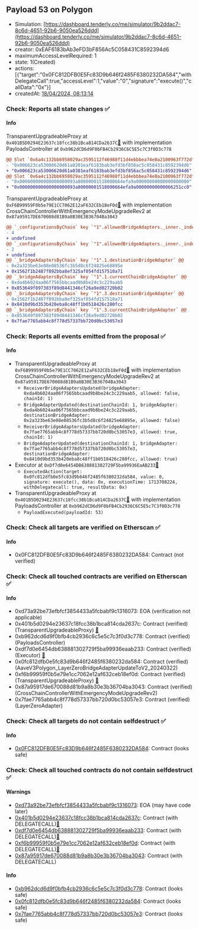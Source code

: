 ## Payload 53 on Polygon

- Simulation: [https://dashboard.tenderly.co/me/simulator/9b2ddac7-8c6d-4651-92b6-9050ea526ddd](https://dashboard.tenderly.co/me/simulator/9b2ddac7-8c6d-4651-92b6-9050ea526ddd)
- creator: 0xEAF6183bAb3eFD3bF856Ac5C058431C8592394d6
- maximumAccessLevelRequired: 1
- state: 1(Created)
- actions: [{"target":"0x0FC812DFB0E5Fc83D9b646f2485F6380232DA584","withDelegateCall":true,"accessLevel":1,"value":"0","signature":"execute()","callData":"0x"}]
- createdAt: [18/04/2024, 08:13:14](https://polygonscan.com/tx/0x6af485178badbd195c0d0e9f685d5d1686bd81b2986da122e575180e6b93c50d)

### Check: Reports all state changes :white_check_mark:

#### Info


TransparentUpgradeableProxy at `0x401B5D0294E23637c18fcc38b1Bca814CDa2637C`[:ghost:](https://github.com/bgd-labs/aave-address-book "GovernanceV3Polygon.PAYLOADS_CONTROLLER") with implementation PayloadsController at `0xb962dCD6d9F0bFB4Cb2936C6C5E5c7C3f0D3c778`
```diff
@@ Slot `0x6a4c132bb6958029ac3595112f46988f11d4ebbbea74e0a2100963f772df62e2` @@
- "0x006623ca53006620d61a0201eaf6183bab3efd3bf856ac5c058431c8592394d6"
+ "0x006623ca53006620d61a0301eaf6183bab3efd3bf856ac5c058431c8592394d6"
@@ Slot `0x6a4c132bb6958029ac3595112f46988f11d4ebbbea74e0a2100963f772df62e3` @@
- "0x000000000000000000093a80000001518000664efa9a00000000000000000000"
+ "0x000000000000000000093a80000001518000664efa9a00000000000066251cc0"
```

TransparentUpgradeableProxy at `0xF6B99959F0b5e79E1CC7062E12aF632CEb18eF0d`[:ghost:](https://github.com/bgd-labs/aave-address-book "GovernanceV3Polygon.CROSS_CHAIN_CONTROLLER") with implementation CrossChainControllerWithEmergencyModeUpgradeRev2 at `0x87a95917DE670088d81B9a8B30E3B36704Ba3043`
```diff
@@ `_configurationsByChain` key `"1".allowedBridgeAdapters._inner._indexes.0x000000000000000000000000853649f897383f89d8441346cf26a9ed02720b02` @@
- 4
+ undefined
@@ `_configurationsByChain` key `"1".allowedBridgeAdapters._inner._indexes.0x000000000000000000000000da4b6024aa06f7565bbcaad9b8be24c3c229aab5` @@
- 2
+ undefined
@@ `_bridgeAdaptersByChain` key `"1".1.destinationBridgeAdapter` @@
- 0x2a323be63e08e08536fc3b5d8c6f24825e68895e
+ 0x1562f1b2487f892bba8ef325af054fd157510a71
@@ `_bridgeAdaptersByChain` key `"1".1.currentChainBridgeAdapter` @@
- 0xda4b6024aa06f7565bbcaad9b8be24c3c229aab5
+ 0x853649f897383f89d8441346cf26a9ed02720b02
@@ `_bridgeAdaptersByChain` key `"1".3.destinationBridgeAdapter` @@
- 0x1562f1b2487f892bba8ef325af054fd157510a71
+ 0x8410d9bd353b420eba8c48ff1b0518426c280fcc
@@ `_bridgeAdaptersByChain` key `"1".3.currentChainBridgeAdapter` @@
- 0x853649f897383f89d8441346cf26a9ed02720b02
+ 0x7fae7765abb4c8f778d57337bb720d0bc53057e3
```


### Check: Reports all events emitted from the proposal :white_check_mark:

#### Info

- TransparentUpgradeableProxy at `0xF6B99959F0b5e79E1CC7062E12aF632CEb18eF0d`[:ghost:](https://github.com/bgd-labs/aave-address-book "GovernanceV3Polygon.CROSS_CHAIN_CONTROLLER") with implementation CrossChainControllerWithEmergencyModeUpgradeRev2 at `0x87a95917DE670088d81B9a8B30E3B36704Ba3043`
  - `ReceiverBridgeAdaptersUpdated(bridgeAdapter: 0xda4b6024aa06f7565bbcaad9b8be24c3c229aab5, allowed: false, chainId: 1)`
  - `BridgeAdapterUpdated(destinationChainId: 1, bridgeAdapter: 0xda4b6024aa06f7565bbcaad9b8be24c3c229aab5, destinationBridgeAdapter: 0x2a323be63e08e08536fc3b5d8c6f24825e68895e, allowed: false)`
  - `ReceiverBridgeAdaptersUpdated(bridgeAdapter: 0x7fae7765abb4c8f778d57337bb720d0bc53057e3, allowed: true, chainId: 1)`
  - `BridgeAdapterUpdated(destinationChainId: 1, bridgeAdapter: 0x7fae7765abb4c8f778d57337bb720d0bc53057e3, destinationBridgeAdapter: 0x8410d9bd353b420eba8c48ff1b0518426c280fcc, allowed: true)`
- Executor at `0xDf7d0e6454DB638881302729F5ba99936EaAB233`[:ghost:](https://github.com/bgd-labs/aave-address-book "AaveV2Polygon.POOL_ADMIN, AaveV3Polygon.ACL_ADMIN, GovernanceV3Polygon.EXECUTOR_LVL_1")
  - `ExecutedAction(target: 0x0fc812dfb0e5fc83d9b646f2485f6380232da584, value: 0, signature: execute(), data: 0x, executionTime: 1713708224, withDelegatecall: true, resultData: 0x)`
- TransparentUpgradeableProxy at `0x401B5D0294E23637c18fcc38b1Bca814CDa2637C`[:ghost:](https://github.com/bgd-labs/aave-address-book "GovernanceV3Polygon.PAYLOADS_CONTROLLER") with implementation PayloadsController at `0xb962dCD6d9F0bFB4Cb2936C6C5E5c7C3f0D3c778`
  - `PayloadExecuted(payloadId: 53)`

### Check: Check all targets are verified on Etherscan :white_check_mark:

#### Info

- 0x0FC812DFB0E5Fc83D9b646f2485F6380232DA584: Contract (not verified) 

### Check: Check all touched contracts are verified on Etherscan :white_check_mark:

#### Info

- 0xd73a92be73efbfcf3854433a5fcbabf9c1316073: EOA (verification not applicable)
- 0x401b5d0294e23637c18fcc38b1bca814cda2637c: Contract (verified) (TransparentUpgradeableProxy) [:ghost:](https://github.com/bgd-labs/aave-address-book "GovernanceV3Polygon.PAYLOADS_CONTROLLER")
- 0xb962dcd6d9f0bfb4cb2936c6c5e5c7c3f0d3c778: Contract (verified) (PayloadsController) 
- 0xdf7d0e6454db638881302729f5ba99936eaab233: Contract (verified) (Executor) [:ghost:](https://github.com/bgd-labs/aave-address-book "AaveV2Polygon.POOL_ADMIN, AaveV3Polygon.ACL_ADMIN, GovernanceV3Polygon.EXECUTOR_LVL_1")
- 0x0fc812dfb0e5fc83d9b646f2485f6380232da584: Contract (verified) (AaveV3Polygon_LayerZeroBridgeAdapterUpdateToV2_20240322) 
- 0xf6b99959f0b5e79e1cc7062e12af632ceb18ef0d: Contract (verified) (TransparentUpgradeableProxy) [:ghost:](https://github.com/bgd-labs/aave-address-book "GovernanceV3Polygon.CROSS_CHAIN_CONTROLLER")
- 0x87a95917de670088d81b9a8b30e3b36704ba3043: Contract (verified) (CrossChainControllerWithEmergencyModeUpgradeRev2) 
- 0x7fae7765abb4c8f778d57337bb720d0bc53057e3: Contract (verified) (LayerZeroAdapter) 

### Check: Check all targets do not contain selfdestruct :white_check_mark:

#### Info

- [0x0FC812DFB0E5Fc83D9b646f2485F6380232DA584](https://polygonscan.com/address/0x0FC812DFB0E5Fc83D9b646f2485F6380232DA584): Contract (looks safe)

### Check: Check all touched contracts do not contain selfdestruct :white_check_mark:

#### Warnings

- [0xd73a92be73efbfcf3854433a5fcbabf9c1316073](https://polygonscan.com/address/0xd73a92be73efbfcf3854433a5fcbabf9c1316073): EOA (may have code later)
- [0x401b5d0294e23637c18fcc38b1bca814cda2637c](https://polygonscan.com/address/0x401b5d0294e23637c18fcc38b1bca814cda2637c): Contract (with DELEGATECALL)[:ghost:](https://github.com/bgd-labs/aave-address-book "GovernanceV3Polygon.PAYLOADS_CONTROLLER")
- [0xdf7d0e6454db638881302729f5ba99936eaab233](https://polygonscan.com/address/0xdf7d0e6454db638881302729f5ba99936eaab233): Contract (with DELEGATECALL)[:ghost:](https://github.com/bgd-labs/aave-address-book "AaveV2Polygon.POOL_ADMIN, AaveV3Polygon.ACL_ADMIN, GovernanceV3Polygon.EXECUTOR_LVL_1")
- [0xf6b99959f0b5e79e1cc7062e12af632ceb18ef0d](https://polygonscan.com/address/0xf6b99959f0b5e79e1cc7062e12af632ceb18ef0d): Contract (with DELEGATECALL)[:ghost:](https://github.com/bgd-labs/aave-address-book "GovernanceV3Polygon.CROSS_CHAIN_CONTROLLER")
- [0x87a95917de670088d81b9a8b30e3b36704ba3043](https://polygonscan.com/address/0x87a95917de670088d81b9a8b30e3b36704ba3043): Contract (with DELEGATECALL)

#### Info

- [0xb962dcd6d9f0bfb4cb2936c6c5e5c7c3f0d3c778](https://polygonscan.com/address/0xb962dcd6d9f0bfb4cb2936c6c5e5c7c3f0d3c778): Contract (looks safe)
- [0x0fc812dfb0e5fc83d9b646f2485f6380232da584](https://polygonscan.com/address/0x0fc812dfb0e5fc83d9b646f2485f6380232da584): Contract (looks safe)
- [0x7fae7765abb4c8f778d57337bb720d0bc53057e3](https://polygonscan.com/address/0x7fae7765abb4c8f778d57337bb720d0bc53057e3): Contract (looks safe)

